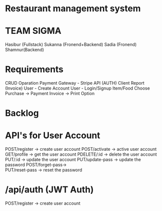 # Restaurant management system

# TEAM SIGMA
Hasibur (Fullstack)
Sukanna (Fronend+Backend)
Sadia (Fronend)
Shamnur(Backend)

# Requirements
CRUD Oparation
Payment Gateway - Stripe API (AUTH)
Client Report (Invoice)
User - Create Account
User - Login/Signup
Item/Food Choose
Purchase -> Payment
Invoice -> Print Option


# Backlog
# API's for User Account
POST/register   ->   create user account
POST/activate   ->   active user account
GET/profile     ->   get the user account
PDELETE/:id     ->   delete the user account
PUT/:id         ->   update the user account
PUT/update-pass ->   update the password
POST/forget-pass->   
PUT/reset-pass  ->   reset the password

# /api/auth (JWT Auth)
POST/register   ->   create user account